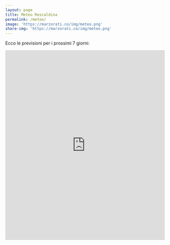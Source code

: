 ```yaml
---
layout: page
title: Meteo Rescaldina
permalink: /meteo/
image: 'https://marzorati.co/img/meteo.png'
share-img: 'https://marzorati.co/img/meteo.png'
---
```

Ecco le previsioni per i prossimi 7 giorni:   
<center>
<iframe src="https://www.meteo.it/mymeteo/widget/public/it/widget_7gg.shtml?i=15181&mt=1&r=3&f=Tahoma" width="100%" height="600px" frameborder="0" scrolling="no"></iframe>
</center>
<!-- Google -->  
<script async src="//pagead2.googlesyndication.com/pagead/js/adsbygoogle.js"></script>
<script>
     (adsbygoogle = window.adsbygoogle || []).push({
          google_ad_client: "ca-pub-2779664131593194",
          enable_page_level_ads: true
     });
</script>
<!-- Google -->